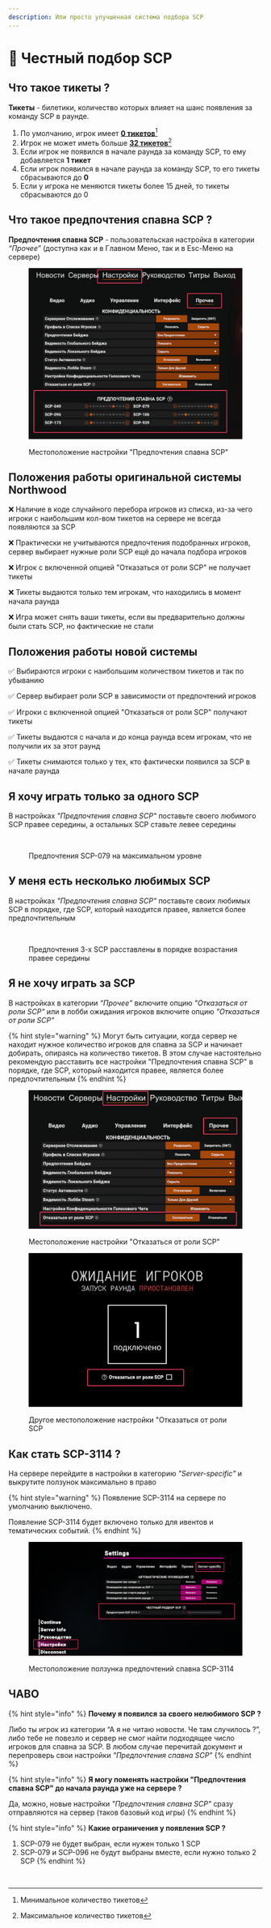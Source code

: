 ```yaml
---
description: Или просто улучшенная система подбора SCP
---
```


# 🎲 Честный подбор SCP

## Что такое тикеты ?

**Тикеты** - билетики, количество которых влияет на шанс появления за команду SCP в раунде.

1. По умолчанию, игрок имеет [**0 тикетов**](#user-content-fn-1)[^1]
2. Игрок не может иметь больше [**32 тикетов**](#user-content-fn-2)[^2]
3. Если игрок не появился в начале раунда за команду SCP, то ему добавляется **1 тикет**
4. Если игрок появился в начале раунда за команду SCP, то его тикеты сбрасываются до **0**
5. Если у игрока не меняются тикеты более 15 дней, то тикеты сбрасываются до 0

## Что такое предпочтения спавна SCP ?

**Предпочтения спавна SCP** - пользовательская настройка в категории _“Прочее”_ (доступна как и в Главном Меню, так и в Esc-Меню на сервере)

<figure><img src="../../.gitbook/assets/image (5) (1).png" alt=""><figcaption><p>Местоположение настройки "Предпочтения спавна SCP"</p></figcaption></figure>

## Положения работы оригинальной системы Northwood

❌ Наличие в коде случайного перебора игроков из списка, из-за чего игроки с наибольшим кол-вом тикетов на сервере не всегда появляются за SCP

❌ Практически не учитываются предпочтения подобранных игроков, сервер выбирает нужные роли SCP ещё до начала подбора игроков

❌ Игрок с включенной опцией "Отказаться от роли SCP" не получает тикеты

❌ Тикеты выдаются только тем игрокам, что находились в момент начала раунда

❌ Игра может снять ваши тикеты, если вы предварительно должны были стать SCP, но фактические не стали

## Положения работы новой системы

✅ Выбираются игроки с наибольшим количеством тикетов и так по убыванию

✅ Сервер выбирает роли SCP в зависимости от предпочтений игроков

✅ Игроки с включенной опцией "Отказаться от роли SCP" получают тикеты

✅ Тикеты выдаются с начала и до конца раунда всем игрокам, что не получили их за этот раунд

✅ Тикеты снимаются только у тех, кто фактически появился за SCP в начале раунда

## Я хочу играть только за одного SCP

В настройках _"Предпочтения спавна SCP"_ поставьте своего любимого SCP правее середины, а остальных SCP ставьте левее середины

<figure><img src="../../.gitbook/assets/unnamed (2).png" alt=""><figcaption><p>Предпочтения SCP-079 на максимальном уровне</p></figcaption></figure>

## У меня есть несколько любимых SCP

В настройках _"Предпочтения спавна SCP"_ поставьте своих любимых SCP в порядке, где SCP, который находится правее, является более предпочтительным

<figure><img src="../../.gitbook/assets/unnamed (3).png" alt=""><figcaption><p>Предпочтения 3-х SCP расставлены в порядке возрастания правее середины</p></figcaption></figure>

## Я не хочу играть за SCP

В настройках в категории _“Прочее”_ включите опцию _"Отказаться от роли SCP"_ или в лобби ожидания игроков включите опцию _"Отказаться от роли SCP"_

{% hint style="warning" %}
Могут быть ситуации, когда сервер не находит нужное количество игроков для спавна за SCP и начинает добирать, опираясь на количество тикетов. В этом случае настоятельно рекомендую расставить все настройки "Предпочтения спавна SCP" в порядке, где SCP, который находится правее, является более предпочтительным
{% endhint %}

<figure><img src="../../.gitbook/assets/image (1) (1) (1).png" alt=""><figcaption><p>Местоположение настройки "Отказаться от роли SCP"</p></figcaption></figure>

<figure><img src="../../.gitbook/assets/image (2) (1) (1).png" alt=""><figcaption><p>Другое местоположение настройки "Отказаться от роли SCP</p></figcaption></figure>

## Как стать SCP-3114 ?

На сервере перейдите в настройки в категорию _"Server-specific"_ и выкрутите ползунок максимально в право

{% hint style="warning" %}
Появление SCP-3114 на сервере по умолчанию выключено.

Появление SCP-3114 будет включено только для ивентов и тематических событий.&#x20;
{% endhint %}

<figure><img src="../../.gitbook/assets/image (3) (1) (1).png" alt=""><figcaption><p>Местоположение ползунка предпочтений спавна SCP-3114</p></figcaption></figure>

## ЧАВО

{% hint style="info" %}
**Почему я появился за своего нелюбимого SCP ?**

Либо ты игрок из категории “А я не читаю новости. Че там случилось ?”, либо тебе не повезло и сервер не смог найти подходящее число игроков для спавна за SCP. В любом случае перечитай документ и перепроверь свои настройки _"Предпочтения спавна SCP"_
{% endhint %}

{% hint style="info" %}
**Я могу поменять настройки "Предпочтения спавна SCP" до начала раунда уже на сервере ?**

Да, можно, новые настройки _"Предпочтения спавна SCP"_ сразу отправляются на сервер (таков базовый код игры)
{% endhint %}

{% hint style="info" %}
**Какие ограничения у появления SCP ?**

1. SCP-079 не будет выбран, если нужен только 1 SCP
2. SCP-079 и SCP-096 не будут выбраны вместе, если нужно только 2 SCP
{% endhint %}

<figure><img src="../../.gitbook/assets/unnamed (2) (1).png" alt=""><figcaption></figcaption></figure>

[^1]: Минимальное количество тикетов

[^2]: Максимальное количество тикетов
